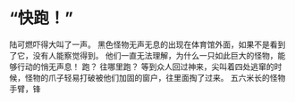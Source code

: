 # “快跑！”
陆可燃吓得大叫了一声。
黑色怪物无声无息的出现在体育馆外面，如果不是看到了它，没有人能察觉得到。
他们一直无法理解，为什么一只如此巨大的怪物，能够行动的悄无声息！
跑？
往哪里跑？
等到众人回过神来，尖叫着四处逃窜的时候，怪物的爪子轻易打破被他们加固的窗户，往里面掏了过来。
五六米长的怪物手臂，锋

